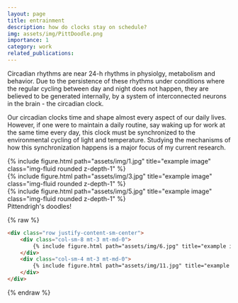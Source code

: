 ```yaml
---
layout: page
title: entrainment
description: how do clocks stay on schedule?
img: assets/img/PittDoodle.png
importance: 1
category: work
related_publications: 
---
```


Circadian rhythms are near 24-h rhythms in physiolgy, metabolism and behavior. Due to the persistence of these rhythms under conditions where the regular cycling between day and night does not happen, they are believed to be generated internally, by a system of interconnected neurons in the brain - the circadian clock.

Our circadian clocks time and shape almost every aspect of our daily lives. However, if one were to maintain a daily routine, say waking up for work at the same time every day, this clock must be synchronized to the environmental cycling of light and temperature. Studying the mechanisms of how this synchronization happens is a major focus of my current research.

<div class="row">
    <div class="col-sm mt-3 mt-md-0">
        {% include figure.html path="assets/img/1.jpg" title="example image" class="img-fluid rounded z-depth-1" %}
    </div>
    <div class="col-sm mt-3 mt-md-0">
        {% include figure.html path="assets/img/3.jpg" title="example image" class="img-fluid rounded z-depth-1" %}
    </div>
    <div class="col-sm mt-3 mt-md-0">
        {% include figure.html path="assets/img/5.jpg" title="example image" class="img-fluid rounded z-depth-1" %}
    </div>
</div>
<div class="caption">
    Pittendrigh's doodles!
</div>

{% raw %}
```html
<div class="row justify-content-sm-center">
    <div class="col-sm-8 mt-3 mt-md-0">
        {% include figure.html path="assets/img/6.jpg" title="example image" class="img-fluid rounded z-depth-1" %}
    </div>
    <div class="col-sm-4 mt-3 mt-md-0">
        {% include figure.html path="assets/img/11.jpg" title="example image" class="img-fluid rounded z-depth-1" %}
    </div>
</div>
```
{% endraw %}
